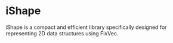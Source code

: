 # iShape
iShape is a compact and efficient library specifically designed for representing 2D data structures using FixVec.
